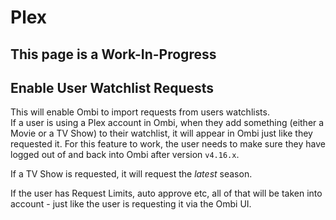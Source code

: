 # Plex

## This page is a Work-In-Progress

## Enable User Watchlist Requests

This will enable Ombi to import requests from users watchlists.  
If a user is using a Plex account in Ombi, when they add something (either a Movie or a TV Show) to their watchlist, it will appear in Ombi just like they requested it. For this feature to work, the user needs to make sure they have logged out of and back into Ombi after version `v4.16.x`.

If a TV Show is requested, it will request the *latest* season.

If the user has Request Limits, auto approve etc, all of that will be taken into account - just like the user is requesting it via the Ombi UI.
